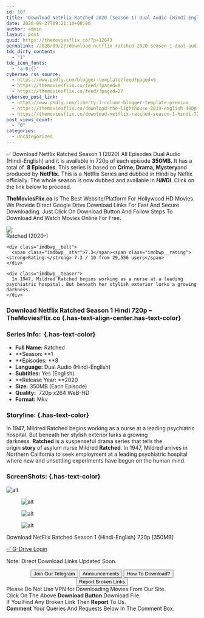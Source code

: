 ```yaml
---
id: 107
title: 'Download NetFlix Ratched 2020 (Season 1) Dual Audio {Hindi-English} 720p WeB-DL HD [350MB]'
date: 2020-09-27T09:21:10+00:00
author: admin
layout: post
guid: https://themoviesflix.co/?p=12643
permalink: /2020/09/27/download-netflix-ratched-2020-season-1-dual-audio-hindi-english-720p-web-dl-hd-350mb/
tdc_dirty_content:
  - "1"
tdc_icon_fonts:
  - 'a:0:{}'
cyberseo_rss_source:
  - https://www.psdly.com/blogger-template/feed?paged=9
  - https://themoviesflix.co/feed/?paged=8
  - https://themoviesflix.co/feed/?paged=27
cyberseo_post_link:
  - https://www.psdly.com/liberty-3-column-blogger-template-premium
  - https://themoviesflix.co/download-the-lighthouse-2019-english-480p-720p-1080p/
  - https://themoviesflix.co/download-netflix-ratched-season-1-hindi-720p/
post_views_count:
  - "0"
categories:
  - Uncategorized
---
```

✅ Download Netflix Ratched Season 1 (2020) All Episodes Dual Audio (Hindi-English) and it is available in&nbsp;720p&nbsp;of each episode&nbsp;**350MB.**&nbsp;It has a total of &nbsp;**8&nbsp;Episodes**. This series is based on&nbsp;**Crime, Drama, Mystery**and produced by&nbsp;**NetFlix.**&nbsp;This is a Netflix Series and dubbed in Hindi by Neflix officially. The whole season is now dubbed and available in&nbsp;_**HINDI**_. Click on the link below to proceed.

**TheMoviesFlix.co**&nbsp;is The Best Website/Platform For Hollywood HD Movies. We Provide Direct Google Drive Download Links For Fast And Secure Downloading. Just Click On Download Button And Follow Steps To Download And Watch Movies Online For Free.

<div class="imdbwp imdbwp--movie dark">
  <div class="imdbwp__thumb">
    <a class="imdbwp__link" target="_blank" title="Ratched" href="https://www.imdb.com/title/tt7423538/" rel="nofollow noopener noreferrer"><img class="imdbwp__img" src="https://m.media-amazon.com/images/M/MV5BMDJiZGE5NzYtZGU3Zi00NDQwLWFhMjAtNTM0MDM2ZTljMjAzXkEyXkFqcGdeQXVyMTkxNjUyNQ@@._V1_SX300.jpg" /></a>
  </div>
  
  <div class="imdbwp__content">
    <div class="imdbwp__header">
      <span class="imdbwp__title">Ratched</span> (2020–)
    </div>
    
    <div class="imdbwp__belt">
      <span class="imdbwp__star">7.3</span><span class="imdbwp__rating"><strong>Rating:</strong> 7.3 / 10 from 29,556 users</span>
    </div>
    
    <div class="imdbwp__teaser">
      In 1947, Mildred Ratched begins working as a nurse at a leading psychiatric hospital. But beneath her stylish exterior lurks a growing darkness.
    </div>
  </div>
</div>

### Download Netflix Ratched Season 1 Hindi 720p – TheMoviesFlix.co {.has-text-align-center.has-text-color}

### Series Info:&nbsp; {.has-text-color}

  * **Full Name:**&nbsp;Ratched
  * **Season:&nbsp;**1
  * **Episodes:&nbsp;**8
  * **Language:**&nbsp;Dual Audio (Hindi-English)
  * **Subtitles:**&nbsp;Yes (English)
  * **Release Year:&nbsp;**2020
  * **Size:**&nbsp;350MB (Each Episode)
  * **Quality:**&nbsp; 720p x264 WeB-HD
  * **Format:**&nbsp;Mkv

### Storyline: {.has-text-color}

In 1947, Mildred Ratched begins working as a nurse at a leading psychiatric hospital. But beneath her stylish exterior lurks a growing darkness.&nbsp;**Ratched**&nbsp;is a suspenseful drama series that tells the origin&nbsp;**story**&nbsp;of asylum nurse Mildred&nbsp;**Ratched**. In 1947, Mildred arrives in Northern California to seek employment at a leading psychiatric hospital where new and unsettling experiments have begun on the human mind.

### ScreenShots: {.has-text-color}<figure class="wp-block-image alignwide">

![alt](https://i.imgur.com/82JauWD.png) </figure> <figure class="wp-block-image alignwide">![alt](https://i.imgur.com/ezKwsVz.png)</figure> <figure class="wp-block-image alignwide">![alt](https://i.imgur.com/pRUW6rN.png)</figure> <figure class="wp-block-image alignwide">![alt](https://i.imgur.com/s9GHIR3.png)</figure> 

<p class="has-text-align-center has-text-color has-medium-font-size">
  Download NetFlix Ratched Season 1 {Hindi-English} 720p [350MB]
</p>

<p class="has-text-align-center">
  <a class="maxbutton-14 maxbutton maxbutton-g-drive" target="_blank" title="tooltip" rel="nofollow noopener noreferrer" href="https://coinquint.com/a11766/"><span class="mb-text">✅ G-Drive Login</span></a>
</p>

<p class="has-vivid-red-color has-text-color">
  Note: Direct Download Links Updated Soon.
</p>

<center>
</center>

<center>
  <a href="https://t.me/themoviesflixcom" target="_blank" data-wpel-link="external" rel="nofollow external noopener noreferrer"><button class="button button5">Join Our Telegram</button></a> <a href="https://themoviesflix.co/download-netflix-ratched-season-1-hindi-720p/#" target="_blank" data-wpel-link="external" rel="nofollow external noopener noreferrer"><button class="button button5">Announcements</button></a> <a href="https://themoviesflix.com/how-to-download/" target="_blank" data-wpel-link="external" rel="nofollow external noopener noreferrer"><button class="button button5">How To Download?</button></a> <a href="https://themoviesflix.co/download-netflix-ratched-season-1-hindi-720p/#" target="_blank" data-wpel-link="external" rel="nofollow external noopener noreferrer"><button class="button button5">Report Broken Links</button></a>
</center>

<div class="alert alert-danger">
  Please Do Not Use VPN for Downloading Movies From Our Site.
</div>

<div class="alert alert-success">
  Click On The Above <strong>Download Button</strong> Download File.
</div>

<div class="alert alert-warning">
  If You Find Any Broken Link Then <strong>Report</strong> To Us.
</div>

<div class="alert alert-info">
  <strong>Comment</strong> Your Queries And Requests Below In The Comment Box.
</div>